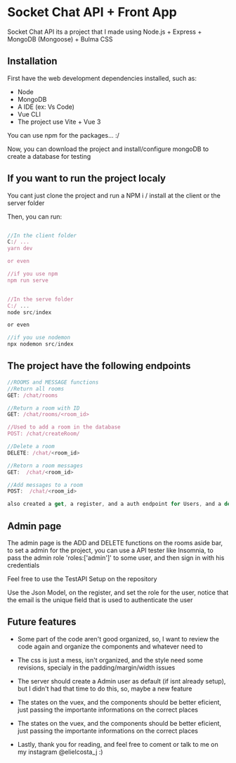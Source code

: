 # Socket Chat API + Front App

Socket Chat API its a project that I made using Node.js + Express + MongoDB (Mongoose) + Bulma CSS

## Installation

First have the web development dependencies installed, such as:

- Node
- MongoDB
- A IDE (ex: Vs Code)
- Vue CLI 
- The project use Vite + Vue 3

You can use npm for the packages... :/

Now, you can download the project and install/configure mongoDB to create a database for testing

## If you want to run the project localy

You cant just clone the project and run a NPM i / install at the client or the server folder

Then, you can run:

```javascript

//In the client folder 
C:/ ... 
yarn dev

or even

//if you use npm
npm run serve


//In the serve folder 
C:/ ... 
node src/index

or even

//if you use nodemon
npx nodemon src/index

```


## The project have the following endpoints

```javascript
//ROOMS and MESSAGE functions
//Return all rooms 
GET: /chat/rooms

//Return a room with ID
GET: /chat/rooms/<room_id>

//Used to add a room in the database
POST: /chat/createRoom/

//Delete a room
DELETE: /chat/<room_id>

//Retorn a room messages
GET:  /chat/<room_id>

//Add messages to a room
POST:  /chat/<room_id>

also created a get, a register, and a auth endpoint for Users, and a delete for messages
```


## Admin page

The admin page is the ADD and DELETE functions on the rooms aside bar, to set a admin for the project, you can use
a API tester like Insomnia, to pass the admin role 'roles:['admin']' to some user, and then sign in with his credentials

Feel free to use the TestAPI Setup on the repository

Use the Json Model, on the register, and set the role for the user, notice that the email is the unique field that is used to 
authenticate the user

## Future features

- Some part of the code aren't good organized, so, I want to review the code again and organize the components and whatever need to

- The css is just a mess, isn't organized, and the style need some revisions, specialy in the padding/margin/width issues

- The server should create a Admin user as default (if isnt already setup), but I didn't had that time to do this, so, maybe a new feature

- The states on the vuex, and the components should be better eficient, just passing the importante informations on the correct places

- The states on the vuex, and the components should be better eficient, just passing the importante informations on the correct places

- Lastly, thank you for reading, and feel free to coment or talk to me on my instagram @elielcosta_j :)

